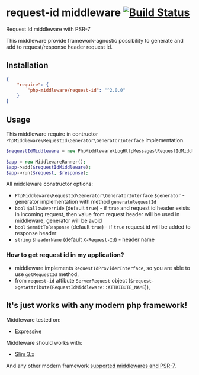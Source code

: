 # request-id middleware [![Build Status](https://travis-ci.org/php-middleware/request-id.svg?branch=master)](https://travis-ci.org/php-middleware/request-id)

Request Id middleware with PSR-7

This middleware provide framework-agnostic possibility to generate and add to request/response header request id.

## Installation

```json
{
    "require": {
        "php-middleware/request-id": "^2.0.0"
    }
}
```

## Usage

This middleware require in contructor `PhpMiddleware\RequestId\Generator\GeneratorInterface` implementation.

```php
$requestIdMiddleware = new PhpMiddleware\LogHttpMessages\RequestIdMiddleware($generator);

$app = new MiddlewareRunner();
$app->add($requestIdMiddleware);
$app->run($request, $response);
```

All middleware constructor options:

* `PhpMiddleware\RequestId\Generator\GeneratorInterface` `$generator` - generator implementation with method `generateRequestId`
* `bool` `$allowOverride` (default `true`) - if `true` and request id header exists in incoming request, then value from request header will be used in middleware, generator will be avoid
* `bool` `$emmitToResponse` (default `true`) - if `true` request id will be added to response header
* `string` `$headerName` (default `X-Request-Id`) - header name

### How to get request id in my application?

* middleware implements `RequestIdProviderInterface`, so you are able to use `getRequestId` method,
* from `request-id` attibute `ServerRequest` object (`$request->getAttribute(RequestIdMiddleware::ATTRIBUTE_NAME`)),

## It's just works with any modern php framework!

Middleware tested on:
* [Expressive](https://github.com/zendframework/zend-expressive)

Middleware should works with:
* [Slim 3.x](https://github.com/slimphp/Slim)

And any other modern framework [supported middlewares and PSR-7](https://mwop.net/blog/2015-01-08-on-http-middleware-and-psr-7.html).
